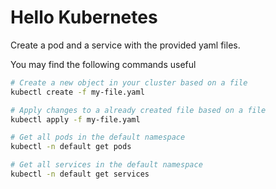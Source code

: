 # Hello Kubernetes

Create a pod and a service with the provided yaml files.

You may find the following commands useful

```bash
# Create a new object in your cluster based on a file
kubectl create -f my-file.yaml

# Apply changes to a already created file based on a file
kubectl apply -f my-file.yaml

# Get all pods in the default namespace
kubectl -n default get pods

# Get all services in the default namespace
kubectl -n default get services
```